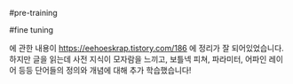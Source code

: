 #pre-training

#fine tuning

에 관한 내용이 https://eehoeskrap.tistory.com/186 에 정리가 잘 되어있었습니다.  
하지만 글을 읽는데 사전 지식이 모자람을 느끼고, 보틀넥 피쳐, 파라미터, 어파인 레이어 등등 단어들의 정의와 개념에 대해 추가 학습했습니다!
